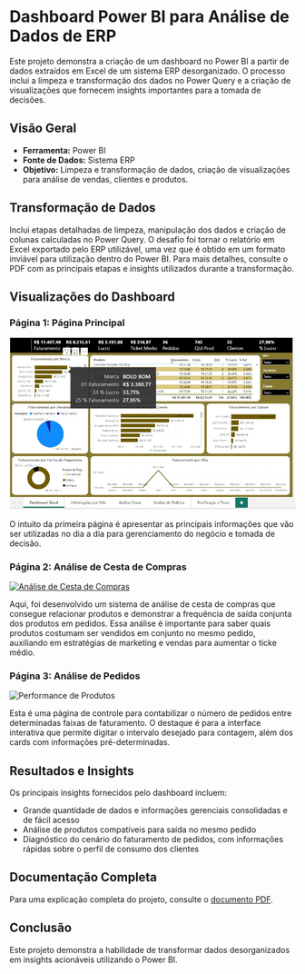 # Dashboard Power BI para Análise de Dados de ERP

Este projeto demonstra a criação de um dashboard no Power BI a partir de dados extraídos em Excel de um sistema ERP desorganizado. O processo inclui a limpeza e transformação dos dados no Power Query e a criação de visualizações que fornecem insights importantes para a tomada de decisões.

## Visão Geral

- **Ferramenta:** Power BI 
- **Fonte de Dados:** Sistema ERP
- **Objetivo:** Limpeza e transformação de dados, criação de visualizações para análise de vendas, clientes e produtos.

## Transformação de Dados

Inclui etapas detalhadas de limpeza, manipulação dos dados e criação de colunas calculadas no Power Query. O desafio foi tornar o relatório em Excel exportado pelo ERP utilizável, uma vez que é obtido em um formato inviável para utilização dentro do Power BI. Para mais detalhes, consulte o PDF com as principais etapas e insights utilizados durante a transformação. 

## Visualizações do Dashboard

### Página 1: Página Principal
![Visão Geral](https://github.com/gaiecks/Projeto-Power-BI-para-distribuidora-de-alimentos-/blob/main/Vis%C3%A3o%20Geral.JPG)

O intuito da primeira página é apresentar as principais informações que vão ser utilizadas no dia a dia para gerenciamento do negócio e tomada de decisão. 

### Página 2: Análise de Cesta de Compras
[![Análise de Cesta de Compras](images/analise_clientes.png)](https://github.com/gaiecks/Projeto-Power-BI-para-distribuidora-de-alimentos-/blob/main/An%C3%A1lise%20Cesta%20de%20Compras.JPG)

Aqui, foi desenvolvido um sistema de análise de cesta de compras que consegue relacionar produtos e demonstrar a frequência de saída conjunta dos produtos em pedidos. Essa análise é importante para saber quais produtos costumam ser vendidos em conjunto no mesmo pedido, auxiliando em estratégias de marketing e vendas para aumentar o ticke médio.

### Página 3: Análise de Pedidos
![Performance de Produtos](images/performance_produtos.png)

Esta é uma página de controle para contabilizar o número de pedidos entre determinadas faixas de faturamento. O destaque é para a interface interativa que permite digitar o intervalo desejado para contagem, além dos cards com informações pré-determinadas. 

## Resultados e Insights

Os principais insights fornecidos pelo dashboard incluem:

- Grande quantidade de dados e informações gerenciais consolidadas e de fácil acesso
- Análise de produtos compatíveis para saída no mesmo pedido
- Diagnóstico do cenário do faturamento de pedidos, com informações rápidas sobre o perfil de consumo dos clientes

## Documentação Completa

Para uma explicação completa do projeto, consulte o [documento PDF](link-para-o-pdf).

## Conclusão

Este projeto demonstra a habilidade de transformar dados desorganizados em insights acionáveis utilizando o Power BI.
